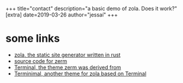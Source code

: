 +++
title="contact"
description="a basic demo of zola. Does it work?"
[extra]
date=2019-03-26
author="jessaí"
+++

# some links

- [zola, the static site generator written in rust](https://getzola.org)
- [source code for zerm](https://github.com/ejmg/zerm)
- [Terminal, the theme zerm was derived from](https://github.com/panr/hugo-theme-terminal)
- [Terminimal, another theme for zola based on Terminal](https://github.com/pawroman/zola-theme-terminimal)

